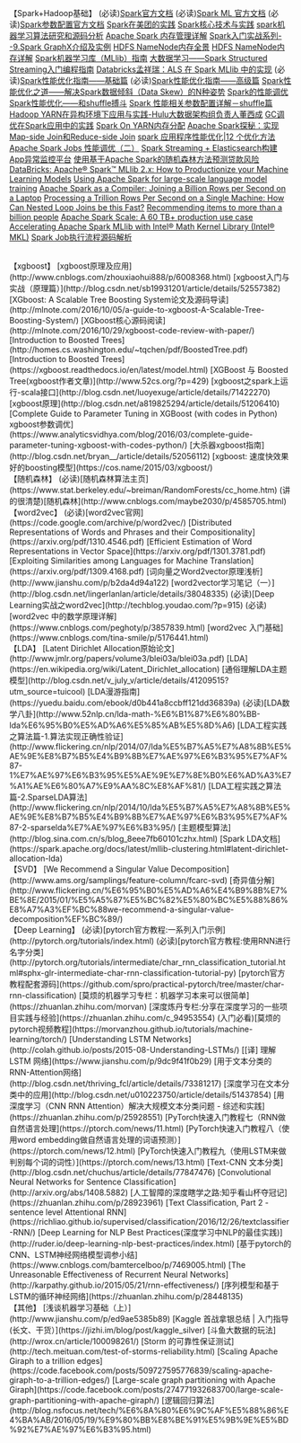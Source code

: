 【Spark+Hadoop基础】
(必读)[Spark官方文档](http://spark.apache.org/docs/latest/)
(必读)[Spark ML 官方文档](http://spark.apache.org/docs/latest/ml-guide.html)
(必读)[Spark参数配置官方文档](http://spark.apache.org/docs/latest/configuration.html)
[Spark在美团的实践](http://tech.meituan.com/spark-in-meituan.html)
[Spark核心技术与实践](https://yq.aliyun.com/topic/69?utm_content=m_17543)
[spark机器学习算法研究和源码分析](https://github.com/endymecy/spark-ml-source-analysis)
[Apache Spark 内存管理详解](http://wrox.cn/article/100097425/)
[Spark入门实战系列--9.Spark GraphX介绍及实例](http://blog.csdn.net/yirenboy/article/details/47844677)
[HDFS NameNode内存全景](http://tech.meituan.com/namenode.html)
[HDFS NameNode内存详解](http://tech.meituan.com/namenode-memory-detail.html)
[Spark机器学习库（MLlib）指南](http://wrox.cn/article/100077286/)
[大数据学习——Spark Structured Streaming入门编程指南](http://wrox.cn/article/100096772/)
[Databricks孟祥瑞：ALS 在 Spark MLlib 中的实现](http://www.csdn.net/article/2015-05-07/2824641)
(必读)[Spark性能优化指南——基础篇](http://tech.meituan.com/spark-tuning-basic.html)
(必读)[Spark性能优化指南——高级篇](http://tech.meituan.com/spark-tuning-pro.html)
[Spark性能优化之道——解决Spark数据倾斜（Data Skew）的N种姿势](http://www.cnblogs.com/jasongj/p/6508150.html)
[Spark的性能调优](http://www.raychase.net/3546)
[Spark性能优化——和shuffle搏斗](http://www.raychase.net/3788)
[Spark 性能相关参数配置详解－shuffle篇](http://blog.csdn.net/colorant/article/details/38680581)
[Hadoop YARN在异构环境下应用与实践-Hulu大数据架构组负责人董西成](https://pan.baidu.com/s/1hslSG64?errno=0&errmsg=Auth%20Login%20Sucess&&bduss=&ssnerror=0)
[GC调优在Spark应用中的实践](http://dataunion.org/19227.html)
[Spark On YARN内存分配](http://blog.javachen.com/2015/06/09/memory-in-spark-on-yarn.html)
[Apache Spark探秘：实现Map-side Join和Reduce-side Join](http://dongxicheng.org/framework-on-yarn/apache-spark-join-two-tables/)
[spark 应用程序性能优化|12 个优化方法](http://www.36dsj.com/archives/55400)
[Apache Spark Jobs 性能调优（二）](https://www.zybuluo.com/xiaop1987/note/102894)
[Spark Streaming + Elasticsearch构建App异常监控平台](http://tech.meituan.com/spark-streaming-es.html)
[使用基于Apache Spark的随机森林方法预测贷款风险](http://wrox.cn/article/100077656/)
[DataBricks: Apache® Spark™ MLlib 2.x: How to Productionize your Machine Learning Models](https://www.slideshare.net/julesdamji/apache-spark-mllib-2x-how-to-productionize-your-machine-learning-models)
[Using Apache Spark for large-scale language model training](https://code.facebook.com/posts/678403995666478/using-apache-spark-for-large-scale-language-model-training/)
[Apache Spark as a Compiler: Joining a Billion Rows per Second on a Laptop](https://databricks.com/blog/2016/05/23/apache-spark-as-a-compiler-joining-a-billion-rows-per-second-on-a-laptop.html)
[Processing a Trillion Rows Per Second on a Single Machine: How Can Nested Loop Joins be this Fast?](https://databricks.com/blog/2017/02/16/processing-trillion-rows-per-second-single-machine-can-nested-loop-joins-fast.html)
[Recommending items to more than a billion people](https://code.facebook.com/posts/861999383875667/recommending-items-to-more-than-a-billion-people/)
[Apache Spark Scale: A 60 TB+ production use case](https://code.facebook.com/posts/1671373793181703/apache-spark-scale-a-60-tb-production-use-case/)
[Accelerating Apache Spark MLlib with Intel® Math Kernel Library (Intel® MKL)](https://blog.cloudera.com/blog/2017/02/accelerating-apache-spark-mllib-with-intel-math-kernel-library-intel-mkl/)
[Spark Job执行流程源码解析](http://www.jianshu.com/p/ce982840671a)

<br>
【xgboost】
[xgboost原理及应用](http://www.cnblogs.com/zhouxiaohui888/p/6008368.html)
[xgboost入门与实战（原理篇）](http://blog.csdn.net/sb19931201/article/details/52557382)
[XGboost: A Scalable Tree Boosting System论文及源码导读](http://mlnote.com/2016/10/05/a-guide-to-xgboost-A-Scalable-Tree-Boosting-System/)
[XGboost核心源码阅读](http://mlnote.com/2016/10/29/xgboost-code-review-with-paper/)
[Introduction to Boosted Trees](http://homes.cs.washington.edu/~tqchen/pdf/BoostedTree.pdf)
[Introduction to Boosted Trees](https://xgboost.readthedocs.io/en/latest/model.html)
[XGBoost 与 Boosted Tree(xgboost作者文章)](http://www.52cs.org/?p=429)
[xgboost之spark上运行-scala接口](http://blog.csdn.net/luoyexuge/article/details/71422270)
[xgboost原理](http://blog.csdn.net/a819825294/article/details/51206410)
[Complete Guide to Parameter Tuning in XGBoost (with codes in Python) xgboost参数调优](https://www.analyticsvidhya.com/blog/2016/03/complete-guide-parameter-tuning-xgboost-with-codes-python/)
[大杀器xgboost指南](http://blog.csdn.net/bryan__/article/details/52056112)
[xgboost: 速度快效果好的boosting模型](https://cos.name/2015/03/xgboost/)

<br>
【随机森林】
(必读)[随机森林算法主页](https://www.stat.berkeley.edu/~breiman/RandomForests/cc_home.htm)
(讲的很清楚)[随机森林](http://www.cnblogs.com/maybe2030/p/4585705.html)

<br>
【word2vec】
(必读)[word2vec官网](https://code.google.com/archive/p/word2vec/)
[Distributed Representations of Words and Phrases and their Compositionality](https://arxiv.org/pdf/1310.4546.pdf)
[Efficient Estimation of Word Representations in Vector Space](https://arxiv.org/pdf/1301.3781.pdf)
[Exploiting Similarities among Languages for Machine Translation](https://arxiv.org/pdf/1309.4168.pdf)
[词向量之Word2vector原理浅析](http://www.jianshu.com/p/b2da4d94a122)
[word2vector学习笔记（一）](http://blog.csdn.net/lingerlanlan/article/details/38048335)
(必读)[Deep Learning实战之word2vec](http://techblog.youdao.com/?p=915)
(必读)[word2vec 中的数学原理详解](https://www.cnblogs.com/peghoty/p/3857839.html)
[word2vec 入门基础](https://www.cnblogs.com/tina-smile/p/5176441.html)

<br>
【LDA】
[Latent Dirichlet Allocation原始论文](http://www.jmlr.org/papers/volume3/blei03a/blei03a.pdf)
[LDA](https://en.wikipedia.org/wiki/Latent_Dirichlet_allocation)
[通俗理解LDA主题模型](http://blog.csdn.net/v_july_v/article/details/41209515?utm_source=tuicool)
[LDA漫游指南](https://yuedu.baidu.com/ebook/d0b441a8ccbff121dd36839a)
(必读)[LDA数学八卦](http://www.52nlp.cn/lda-math-%E6%B1%87%E6%80%BB-lda%E6%95%B0%E5%AD%A6%E5%85%AB%E5%8D%A6)
[LDA工程实践之算法篇-1.算法实现正确性验证](http://www.flickering.cn/nlp/2014/07/lda%E5%B7%A5%E7%A8%8B%E5%AE%9E%E8%B7%B5%E4%B9%8B%E7%AE%97%E6%B3%95%E7%AF%87-1%E7%AE%97%E6%B3%95%E5%AE%9E%E7%8E%B0%E6%AD%A3%E7%A1%AE%E6%80%A7%E9%AA%8C%E8%AF%81/)
[LDA工程实践之算法篇-2.SparseLDA算法](http://www.flickering.cn/nlp/2014/10/lda%E5%B7%A5%E7%A8%8B%E5%AE%9E%E8%B7%B5%E4%B9%8B%E7%AE%97%E6%B3%95%E7%AF%87-2-sparselda%E7%AE%97%E6%B3%95/)
[主题模型算法](http://blog.sina.com.cn/s/blog_8eee7fb60101czhx.html)
[Spark LDA文档](https://spark.apache.org/docs/latest/mllib-clustering.html#latent-dirichlet-allocation-lda)

<br>
【SVD】
[We Recommend a Singular Value Decomposition](http://www.ams.org/samplings/feature-column/fcarc-svd)
[奇异值分解](http://www.flickering.cn/%E6%95%B0%E5%AD%A6%E4%B9%8B%E7%BE%8E/2015/01/%E5%A5%87%E5%BC%82%E5%80%BC%E5%88%86%E8%A7%A3%EF%BC%88we-recommend-a-singular-value-decomposition%EF%BC%89/)

<br>
【Deep Learning】
(必读)[pytorch官方教程:一系列入门示例](http://pytorch.org/tutorials/index.html)
(必读)[pytorch官方教程:使用RNN进行名字分类](http://pytorch.org/tutorials/intermediate/char_rnn_classification_tutorial.html#sphx-glr-intermediate-char-rnn-classification-tutorial-py)
[pytorch官方教程配套源码](https://github.com/spro/practical-pytorch/tree/master/char-rnn-classification)
[莫烦的机器学习专栏：机器学习本来可以很简单](https://zhuanlan.zhihu.com/morvan)
[深度炼丹专栏:分享在深度学习的一些项目实践与经验](https://zhuanlan.zhihu.com/c_94953554)
(入门必看)[莫烦的pytorch视频教程](https://morvanzhou.github.io/tutorials/machine-learning/torch/)
[Understanding LSTM Networks](http://colah.github.io/posts/2015-08-Understanding-LSTMs/)
[[译] 理解 LSTM 网络](https://www.jianshu.com/p/9dc9f41f0b29)
[用于文本分类的RNN-Attention网络](http://blog.csdn.net/thriving_fcl/article/details/73381217)
[深度学习在文本分类中的应用](http://blog.csdn.net/u010223750/article/details/51437854)
[用深度学习（CNN RNN Attention）解决大规模文本分类问题 - 综述和实践](https://zhuanlan.zhihu.com/p/25928551)
[PyTorch快速入门教程七（RNN做自然语言处理](https://ptorch.com/news/11.html)
[PyTorch快速入门教程八（使用word embedding做自然语言处理的词语预测）](https://ptorch.com/news/12.html)
[PyTorch快速入门教程九（使用LSTM来做判别每个词的词性）](https://ptorch.com/news/13.html)
[Text-CNN 文本分类](http://blog.csdn.net/chuchus/article/details/77847476)
[Convolutional Neural Networks for Sentence Classification](http://arxiv.org/abs/1408.5882)
[人工智障的深度瞎学之路:知乎看山杯夺冠记](https://zhuanlan.zhihu.com/p/28923961)
[Text Classification, Part 2 - sentence level Attentional RNN](https://richliao.github.io/supervised/classification/2016/12/26/textclassifier-RNN/)
[Deep Learning for NLP Best Practices(深度学习中NLP的最佳实践)](http://ruder.io/deep-learning-nlp-best-practices/index.html)
[基于pytorch的CNN、LSTM神经网络模型调参小结](https://www.cnblogs.com/bamtercelboo/p/7469005.html)
[The Unreasonable Effectiveness of Recurrent Neural Networks](http://karpathy.github.io/2015/05/21/rnn-effectiveness/)
[序列模型和基于LSTM的循环神经网络](https://zhuanlan.zhihu.com/p/28448135)

<br>
【其他】
[浅谈机器学习基础（上）](http://www.jianshu.com/p/ed9ae5385b89)
[Kaggle 首战拿银总结 | 入门指导 (长文、干货）](https://jizhi.im/blog/post/kaggle_silver)
[斗鱼大数据的玩法](http://wrox.cn/article/100098261/)
[Storm 的可靠性保证测试](http://tech.meituan.com/test-of-storms-reliability.html)
[Scaling Apache Giraph to a trillion edges](https://code.facebook.com/posts/509727595776839/scaling-apache-giraph-to-a-trillion-edges/)
[Large-scale graph partitioning with Apache Giraph](https://code.facebook.com/posts/274771932683700/large-scale-graph-partitioning-with-apache-giraph/)
[逻辑回归算法](http://blog.nsfocus.net/tech/%E6%8A%80%E6%9C%AF%E5%88%86%E4%BA%AB/2016/05/19/%E9%80%BB%E8%BE%91%E5%9B%9E%E5%BD%92%E7%AE%97%E6%B3%95.html)
